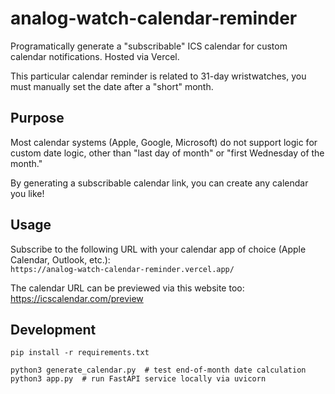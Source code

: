 # analog-watch-calendar-reminder

Programatically generate a "subscribable" ICS calendar for custom calendar notifications. Hosted via Vercel.

This particular calendar reminder is related to 31-day wristwatches, you must manually set the date after a "short" month.

## Purpose

Most calendar systems (Apple, Google, Microsoft) do not support logic for custom date logic,
other than "last day of month" or "first Wednesday of the month."

By generating a subscribable calendar link, you can create any calendar you like!

## Usage

Subscribe to the following URL with your calendar app of choice (Apple Calendar, Outlook, etc.):  
`https://analog-watch-calendar-reminder.vercel.app/`

The calendar URL can be previewed via this website too: https://icscalendar.com/preview

## Development

```
pip install -r requirements.txt

python3 generate_calendar.py  # test end-of-month date calculation
python3 app.py  # run FastAPI service locally via uvicorn
```
